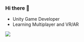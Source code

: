 ### Hi there 👋

- Unity Game Developer
- Learning Multiplayer and VR/AR

<div>
<a href="https://www.linkedin.com/in/kevinolayon" target="_blank"><img src="https://img.shields.io/badge/-LinkedIn-%230077B5?style=for-the-badge&logo=linkedin&logoColor=white" target="_blank"></a> 
</div>
